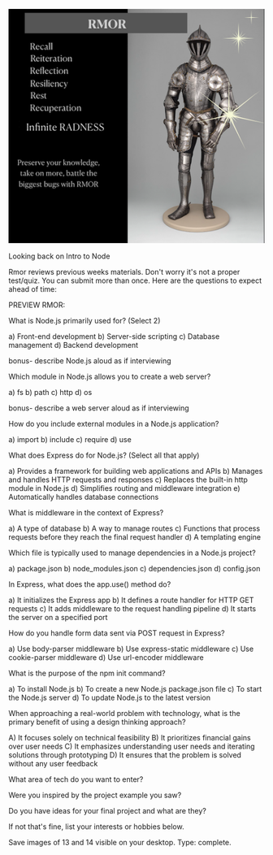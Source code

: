 ![Rmor Meme](./images/rmor-image.png)


Looking back on Intro to Node

Rmor reviews previous weeks materials. 
Don't worry it's not a proper test/quiz.
You can submit more than once.
Here are the questions to expect ahead of time: 



PREVIEW RMOR:

What is Node.js primarily used for? (Select 2)

a) Front-end development
b) Server-side scripting 
c) Database management
d) Backend development 

  bonus- describe Node.js aloud as if interviewing




Which module in Node.js allows you to create a web server?

a) fs
b) path
c) http
d) os

  bonus- describe a web server aloud as if interviewing



How do you include external modules in a Node.js application?

a) import
b) include
c) require
d) use



What does Express do for Node.js? (Select all that apply)

a) Provides a framework for building web applications and APIs
b) Manages and handles HTTP requests and responses
c) Replaces the built-in http module in Node.js
d) Simplifies routing and middleware integration
e) Automatically handles database connections



What is middleware in the context of Express?

a) A type of database
b) A way to manage routes
c) Functions that process requests before they reach the final request handler
d) A templating engine




Which file is typically used to manage dependencies in a Node.js project?

a) package.json
b) node_modules.json
c) dependencies.json
d) config.json


In Express, what does the app.use() method do?

a) It initializes the Express app
b) It defines a route handler for HTTP GET requests
c) It adds middleware to the request handling pipeline
d) It starts the server on a specified port



How do you handle form data sent via POST request in Express?

a) Use body-parser middleware
b) Use express-static middleware
c) Use cookie-parser middleware
d) Use url-encoder middleware


 What is the purpose of the npm init command?

a) To install Node.js
b) To create a new Node.js package.json file
c) To start the Node.js server
d) To update Node.js to the latest version


When approaching a real-world problem with technology, what is the primary benefit of using a design thinking approach?

A) It focuses solely on technical feasibility
B) It prioritizes financial gains over user needs
C) It emphasizes understanding user needs and iterating solutions through prototyping
D) It ensures that the problem is solved without any user feedback



What area of tech do you want to enter?

Were you inspired by the project example you saw?

Do you have ideas for your final project and what are they?

If not that's fine, list your interests or hobbies below. 

Save images of 13 and 14 visible on your desktop. Type: complete. 



